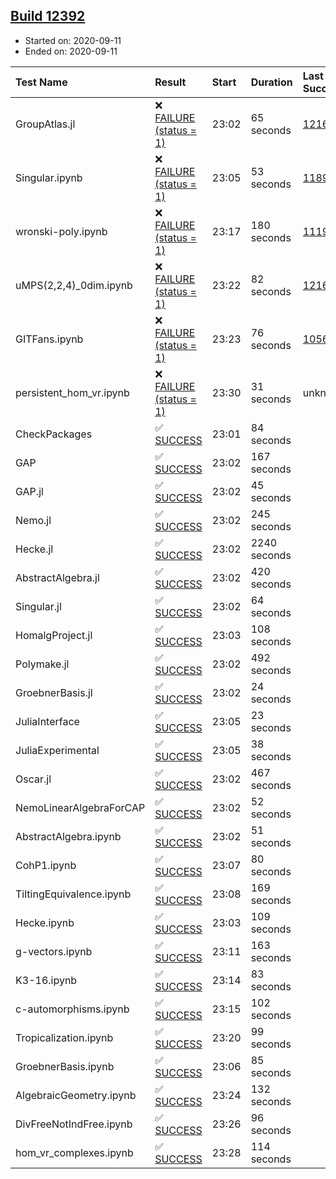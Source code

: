 ## [Build 12392](https://oscarci.mathematik.uni-kl.de/job/oscar/12392/)

* Started on: 2020-09-11
* Ended on: 2020-09-11

| Test Name    | Result | Start | Duration | Last Success | First Failure |
|:-------------|:-------|:------|:---------|:-------------|:--------------|
| GroupAtlas.jl | ❌ [FAILURE (status = 1)](https://oscarci.mathematik.uni-kl.de/job/oscar/12392/artifact/logs/build-12392/GroupAtlas.jl.log) | 23:02 | 65 seconds | [12167](https://oscarci.mathematik.uni-kl.de/job/oscar/12167/) | [12168](https://oscarci.mathematik.uni-kl.de/job/oscar/12168/) |
| Singular.ipynb | ❌ [FAILURE (status = 1)](https://oscarci.mathematik.uni-kl.de/job/oscar/12392/artifact/logs/build-12392/Singular.ipynb.log) | 23:05 | 53 seconds | [11893](https://oscarci.mathematik.uni-kl.de/job/oscar/11893/) | [11894](https://oscarci.mathematik.uni-kl.de/job/oscar/11894/) |
| wronski-poly.ipynb | ❌ [FAILURE (status = 1)](https://oscarci.mathematik.uni-kl.de/job/oscar/12392/artifact/logs/build-12392/wronski-poly.ipynb.log) | 23:17 | 180 seconds | [11192](https://oscarci.mathematik.uni-kl.de/job/oscar/11192/) | [11193](https://oscarci.mathematik.uni-kl.de/job/oscar/11193/) |
| uMPS(2,2,4)_0dim.ipynb | ❌ [FAILURE (status = 1)](https://oscarci.mathematik.uni-kl.de/job/oscar/12392/artifact/logs/build-12392/uMPS-2-2-4-_0dim.ipynb.log) | 23:22 | 82 seconds | [12167](https://oscarci.mathematik.uni-kl.de/job/oscar/12167/) | [12168](https://oscarci.mathematik.uni-kl.de/job/oscar/12168/) |
| GITFans.ipynb | ❌ [FAILURE (status = 1)](https://oscarci.mathematik.uni-kl.de/job/oscar/12392/artifact/logs/build-12392/GITFans.ipynb.log) | 23:23 | 76 seconds | [10566](https://oscarci.mathematik.uni-kl.de/job/oscar/10566/) | [10567](https://oscarci.mathematik.uni-kl.de/job/oscar/10567/) |
| persistent_hom_vr.ipynb | ❌ [FAILURE (status = 1)](https://oscarci.mathematik.uni-kl.de/job/oscar/12392/artifact/logs/build-12392/persistent_hom_vr.ipynb.log) | 23:30 | 31 seconds | unknown | unknown |
| CheckPackages | ✅ [SUCCESS](https://oscarci.mathematik.uni-kl.de/job/oscar/12392/artifact/logs/build-12392/CheckPackages.log) | 23:01 | 84 seconds |  |  |
| GAP | ✅ [SUCCESS](https://oscarci.mathematik.uni-kl.de/job/oscar/12392/artifact/logs/build-12392/GAP.log) | 23:02 | 167 seconds |  |  |
| GAP.jl | ✅ [SUCCESS](https://oscarci.mathematik.uni-kl.de/job/oscar/12392/artifact/logs/build-12392/GAP.jl.log) | 23:02 | 45 seconds |  |  |
| Nemo.jl | ✅ [SUCCESS](https://oscarci.mathematik.uni-kl.de/job/oscar/12392/artifact/logs/build-12392/Nemo.jl.log) | 23:02 | 245 seconds |  |  |
| Hecke.jl | ✅ [SUCCESS](https://oscarci.mathematik.uni-kl.de/job/oscar/12392/artifact/logs/build-12392/Hecke.jl.log) | 23:02 | 2240 seconds |  |  |
| AbstractAlgebra.jl | ✅ [SUCCESS](https://oscarci.mathematik.uni-kl.de/job/oscar/12392/artifact/logs/build-12392/AbstractAlgebra.jl.log) | 23:02 | 420 seconds |  |  |
| Singular.jl | ✅ [SUCCESS](https://oscarci.mathematik.uni-kl.de/job/oscar/12392/artifact/logs/build-12392/Singular.jl.log) | 23:02 | 64 seconds |  |  |
| HomalgProject.jl | ✅ [SUCCESS](https://oscarci.mathematik.uni-kl.de/job/oscar/12392/artifact/logs/build-12392/HomalgProject.jl.log) | 23:03 | 108 seconds |  |  |
| Polymake.jl | ✅ [SUCCESS](https://oscarci.mathematik.uni-kl.de/job/oscar/12392/artifact/logs/build-12392/Polymake.jl.log) | 23:02 | 492 seconds |  |  |
| GroebnerBasis.jl | ✅ [SUCCESS](https://oscarci.mathematik.uni-kl.de/job/oscar/12392/artifact/logs/build-12392/GroebnerBasis.jl.log) | 23:02 | 24 seconds |  |  |
| JuliaInterface | ✅ [SUCCESS](https://oscarci.mathematik.uni-kl.de/job/oscar/12392/artifact/logs/build-12392/JuliaInterface.log) | 23:05 | 23 seconds |  |  |
| JuliaExperimental | ✅ [SUCCESS](https://oscarci.mathematik.uni-kl.de/job/oscar/12392/artifact/logs/build-12392/JuliaExperimental.log) | 23:05 | 38 seconds |  |  |
| Oscar.jl | ✅ [SUCCESS](https://oscarci.mathematik.uni-kl.de/job/oscar/12392/artifact/logs/build-12392/Oscar.jl.log) | 23:02 | 467 seconds |  |  |
| NemoLinearAlgebraForCAP | ✅ [SUCCESS](https://oscarci.mathematik.uni-kl.de/job/oscar/12392/artifact/logs/build-12392/NemoLinearAlgebraForCAP.log) | 23:02 | 52 seconds |  |  |
| AbstractAlgebra.ipynb | ✅ [SUCCESS](https://oscarci.mathematik.uni-kl.de/job/oscar/12392/artifact/logs/build-12392/AbstractAlgebra.ipynb.log) | 23:02 | 51 seconds |  |  |
| CohP1.ipynb | ✅ [SUCCESS](https://oscarci.mathematik.uni-kl.de/job/oscar/12392/artifact/logs/build-12392/CohP1.ipynb.log) | 23:07 | 80 seconds |  |  |
| TiltingEquivalence.ipynb | ✅ [SUCCESS](https://oscarci.mathematik.uni-kl.de/job/oscar/12392/artifact/logs/build-12392/TiltingEquivalence.ipynb.log) | 23:08 | 169 seconds |  |  |
| Hecke.ipynb | ✅ [SUCCESS](https://oscarci.mathematik.uni-kl.de/job/oscar/12392/artifact/logs/build-12392/Hecke.ipynb.log) | 23:03 | 109 seconds |  |  |
| g-vectors.ipynb | ✅ [SUCCESS](https://oscarci.mathematik.uni-kl.de/job/oscar/12392/artifact/logs/build-12392/g-vectors.ipynb.log) | 23:11 | 163 seconds |  |  |
| K3-16.ipynb | ✅ [SUCCESS](https://oscarci.mathematik.uni-kl.de/job/oscar/12392/artifact/logs/build-12392/K3-16.ipynb.log) | 23:14 | 83 seconds |  |  |
| c-automorphisms.ipynb | ✅ [SUCCESS](https://oscarci.mathematik.uni-kl.de/job/oscar/12392/artifact/logs/build-12392/c-automorphisms.ipynb.log) | 23:15 | 102 seconds |  |  |
| Tropicalization.ipynb | ✅ [SUCCESS](https://oscarci.mathematik.uni-kl.de/job/oscar/12392/artifact/logs/build-12392/Tropicalization.ipynb.log) | 23:20 | 99 seconds |  |  |
| GroebnerBasis.ipynb | ✅ [SUCCESS](https://oscarci.mathematik.uni-kl.de/job/oscar/12392/artifact/logs/build-12392/GroebnerBasis.ipynb.log) | 23:06 | 85 seconds |  |  |
| AlgebraicGeometry.ipynb | ✅ [SUCCESS](https://oscarci.mathematik.uni-kl.de/job/oscar/12392/artifact/logs/build-12392/AlgebraicGeometry.ipynb.log) | 23:24 | 132 seconds |  |  |
| DivFreeNotIndFree.ipynb | ✅ [SUCCESS](https://oscarci.mathematik.uni-kl.de/job/oscar/12392/artifact/logs/build-12392/DivFreeNotIndFree.ipynb.log) | 23:26 | 96 seconds |  |  |
| hom_vr_complexes.ipynb | ✅ [SUCCESS](https://oscarci.mathematik.uni-kl.de/job/oscar/12392/artifact/logs/build-12392/hom_vr_complexes.ipynb.log) | 23:28 | 114 seconds |  |  |
